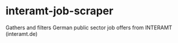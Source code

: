 # interamt-job-scraper
Gathers and filters German public sector job offers from INTERAMT (interamt.de)

